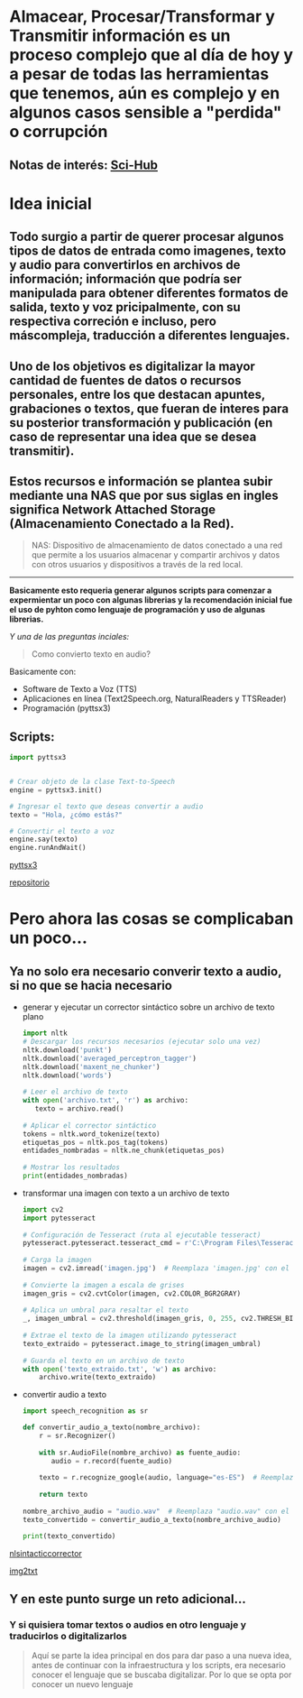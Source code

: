 # Almacear,  Procesar/Transformar y Transmitir información es un proceso complejo que al día de hoy y a pesar de todas las herramientas que tenemos, aún es complejo y en algunos casos sensible a "perdida" o corrupción


## Notas de interés: [Sci-Hub](https://es.wikipedia.org/wiki/Sci-Hub)


# Idea inicial

## Todo surgio a partir de querer procesar algunos tipos de datos de entrada como imagenes, texto y audio para convertirlos en archivos de información; información que podría ser manipulada para obtener diferentes formatos de salida, texto y voz pricipalmente, con su respectiva correción e incluso, pero máscompleja, traducción a diferentes lenguajes.

## Uno de los objetivos es digitalizar la mayor cantidad de fuentes de datos o recursos personales, entre los que destacan apuntes, grabaciones o textos, que fueran de interes para su posterior transformación y publicación (en caso de representar una idea que se desea transmitir).

## Estos recursos e información se plantea subir mediante una NAS que por sus siglas en ingles significa Network Attached Storage (Almacenamiento Conectado a la Red).

> NAS: Dispositivo de almacenamiento de datos conectado a una red que permite a los usuarios almacenar y compartir archivos y datos con otros usuarios y dispositivos a través de la red local.

---



**Basicamente esto requeria generar algunos scripts para comenzar a expermientar un poco con algunas librerias y la recomendación inicial fue el uso de pyhton como lenguaje de programación y uso de algunas librerias.**



*Y una de las preguntas inciales:*



> Como convierto texto en audio?



Basicamente con:

  * Software de Texto a Voz (TTS)
  * Aplicaciones en línea (Text2Speech.org, NaturalReaders y TTSReader)
  * Programación (pyttsx3)


## Scripts:


```python
import pyttsx3


# Crear objeto de la clase Text-to-Speech
engine = pyttsx3.init()

# Ingresar el texto que deseas convertir a audio
texto = "Hola, ¿cómo estás?"

# Convertir el texto a voz
engine.say(texto)
engine.runAndWait()

```

[pyttsx3](https://github.com/edgarh2e/python/blob/20231106_presentacion/python-text2audio/text2audio.py)

[repositorio](https://github.com/edgarh2e/python/tree/20231106_presentacion/python-text2audio)

# Pero ahora las cosas se complicaban un poco...

## Ya no solo era necesario converir texto a  audio, si no que se hacia necesario 

   * generar y ejecutar un corrector sintáctico sobre un archivo de texto plano
     ```python
     import nltk
     # Descargar los recursos necesarios (ejecutar solo una vez)
     nltk.download('punkt')
     nltk.download('averaged_perceptron_tagger')
     nltk.download('maxent_ne_chunker')
     nltk.download('words')
    
     # Leer el archivo de texto
     with open('archivo.txt', 'r') as archivo:
        texto = archivo.read()
    
     # Aplicar el corrector sintáctico
     tokens = nltk.word_tokenize(texto)
     etiquetas_pos = nltk.pos_tag(tokens)
     entidades_nombradas = nltk.ne_chunk(etiquetas_pos)
    
     # Mostrar los resultados
     print(entidades_nombradas)
     ```
   * transformar una imagen con texto a un archivo de texto
     ```python
     import cv2
     import pytesseract
    
     # Configuración de Tesseract (ruta al ejecutable tesseract)
     pytesseract.pytesseract.tesseract_cmd = r'C:\Program Files\Tesseract-OCR\tesseract.exe'  # Ruta real al ejecutable en tu sistema
    
     # Carga la imagen
     imagen = cv2.imread('imagen.jpg')  # Reemplaza 'imagen.jpg' con el nombre o ruta de tu imagen
    
     # Convierte la imagen a escala de grises
     imagen_gris = cv2.cvtColor(imagen, cv2.COLOR_BGR2GRAY)
    
     # Aplica un umbral para resaltar el texto
     _, imagen_umbral = cv2.threshold(imagen_gris, 0, 255, cv2.THRESH_BINARY + cv2.THRESH_OTSU)
    
     # Extrae el texto de la imagen utilizando pytesseract
     texto_extraido = pytesseract.image_to_string(imagen_umbral)
    
     # Guarda el texto en un archivo de texto
     with open('texto_extraido.txt', 'w') as archivo:
         archivo.write(texto_extraido)
     ```
   * convertir audio a texto
     ```python
     import speech_recognition as sr

     def convertir_audio_a_texto(nombre_archivo):
         r = sr.Recognizer()
    
         with sr.AudioFile(nombre_archivo) as fuente_audio:
            audio = r.record(fuente_audio)
        
         texto = r.recognize_google(audio, language="es-ES")  # Reemplaza "es-ES" con el idioma adecuado
    
         return texto
    
     nombre_archivo_audio = "audio.wav"  # Reemplaza "audio.wav" con el nombre o ruta del archivo de audio
     texto_convertido = convertir_audio_a_texto(nombre_archivo_audio)

     print(texto_convertido)

     ```
     
[nlsintacticcorrector](https://github.com/edgarh2e/python/tree/20231106_presentacion/python-nlsintacticcorrector)

[img2txt](https://github.com/edgarh2e/python/tree/20231106_presentacion/python-img2txt)


## Y en este punto surge un reto adicional...

### Y si quisiera tomar textos o audios en otro lenguaje y traducirlos o digitalizarlos

> Aquí se parte la idea principal en dos para dar paso a una nueva idea, antes de continuar con la infraestructura y los scripts,
> era necesario conocer el lenguaje que se buscaba digitalizar.
> Por lo que se opta por conocer un nuevo lenguaje
